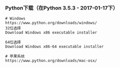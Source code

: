 ### Python下载（在Python 3.5.3 - 2017-01-17下）

    # Windows
    https://www.python.org/downloads/windows/
    32位选择
    Download Windows x86 executable installer
        
    64位选择
    Download Windows x86-64 executable installer
    
    # 苹果系统
    https://www.python.org/downloads/mac-osx/
